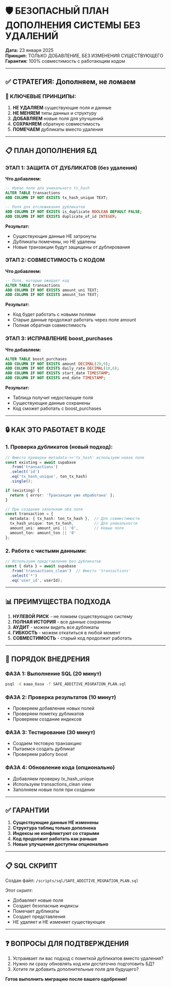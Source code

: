 # 🛡️ БЕЗОПАСНЫЙ ПЛАН ДОПОЛНЕНИЯ СИСТЕМЫ БЕЗ УДАЛЕНИЙ

**Дата:** 23 января 2025  
**Принцип:** ТОЛЬКО ДОБАВЛЕНИЕ, БЕЗ ИЗМЕНЕНИЯ СУЩЕСТВУЮЩЕГО  
**Гарантия:** 100% совместимость с работающим кодом  

---

## ✅ СТРАТЕГИЯ: Дополняем, не ломаем

### 🎯 КЛЮЧЕВЫЕ ПРИНЦИПЫ:

1. **НЕ УДАЛЯЕМ** существующие поля и данные
2. **НЕ МЕНЯЕМ** типы данных и структуру
3. **ДОБАВЛЯЕМ** новые поля для улучшений
4. **СОХРАНЯЕМ** обратную совместимость
5. **ПОМЕЧАЕМ** дубликаты вместо удаления

---

## 📋 ПЛАН ДОПОЛНЕНИЯ БД

### ЭТАП 1: ЗАЩИТА ОТ ДУБЛИКАТОВ (без удаления)

**Что добавляем:**
```sql
-- Новое поле для уникального tx_hash
ALTER TABLE transactions 
ADD COLUMN IF NOT EXISTS tx_hash_unique TEXT;

-- Поля для отслеживания дубликатов
ADD COLUMN IF NOT EXISTS is_duplicate BOOLEAN DEFAULT FALSE;
ADD COLUMN IF NOT EXISTS duplicate_of_id INTEGER;
```

**Результат:**
- Существующие данные НЕ затронуты
- Дубликаты помечены, но НЕ удалены
- Новые транзакции будут защищены от дублирования

### ЭТАП 2: СОВМЕСТИМОСТЬ С КОДОМ

**Что добавляем:**
```sql
-- Поля, которые ожидает код
ALTER TABLE transactions
ADD COLUMN IF NOT EXISTS amount_uni TEXT;
ADD COLUMN IF NOT EXISTS amount_ton TEXT;
```

**Результат:**
- Код будет работать с новыми полями
- Старые данные продолжат работать через поле amount
- Полная обратная совместимость

### ЭТАП 3: ИСПРАВЛЕНИЕ boost_purchases

**Что добавляем:**
```sql
ALTER TABLE boost_purchases 
ADD COLUMN IF NOT EXISTS amount DECIMAL(20,9);
ADD COLUMN IF NOT EXISTS daily_rate DECIMAL(10,6);
ADD COLUMN IF NOT EXISTS start_date TIMESTAMP;
ADD COLUMN IF NOT EXISTS end_date TIMESTAMP;
```

**Результат:**
- Таблица получит недостающие поля
- Существующие данные сохранены
- Код сможет работать с boost_purchases

---

## 🔒 КАК ЭТО РАБОТАЕТ В КОДЕ

### 1. Проверка дубликатов (новый подход):
```typescript
// Вместо проверки metadata->>'tx_hash' используем новое поле
const existing = await supabase
  .from('transactions')
  .select('id')
  .eq('tx_hash_unique', ton_tx_hash)
  .single();

if (existing) {
  return { error: 'Транзакция уже обработана' };
}

// При создании заполняем оба поля
const transaction = {
  metadata: { tx_hash: ton_tx_hash },  // Для совместимости
  tx_hash_unique: ton_tx_hash,         // Для уникальности
  amount_uni: amount_uni || '0',       // Новые поля
  amount_ton: amount_ton || '0'
};
```

### 2. Работа с чистыми данными:
```typescript
// Используем представление без дубликатов
const { data } = await supabase
  .from('transactions_clean')  // Вместо 'transactions'
  .select('*')
  .eq('user_id', userId);
```

---

## 📊 ПРЕИМУЩЕСТВА ПОДХОДА

1. **НУЛЕВОЙ РИСК** - не ломаем существующую систему
2. **ПОЛНАЯ ИСТОРИЯ** - все данные сохранены
3. **АУДИТ** - можем видеть все дубликаты
4. **ГИБКОСТЬ** - можем откатиться в любой момент
5. **СОВМЕСТИМОСТЬ** - старый код продолжит работать

---

## 🚀 ПОРЯДОК ВНЕДРЕНИЯ

### ФАЗА 1: Выполнение SQL (20 минут)
```bash
psql -d ваша_база -f SAFE_ADDITIVE_MIGRATION_PLAN.sql
```

### ФАЗА 2: Проверка результатов (10 минут)
- Проверяем добавление новых полей
- Проверяем пометку дубликатов
- Проверяем создание индексов

### ФАЗА 3: Тестирование (30 минут)
- Создаем тестовую транзакцию
- Пытаемся создать дубликат
- Проверяем работу boost

### ФАЗА 4: Обновление кода (опционально)
- Добавляем проверку tx_hash_unique
- Используем transactions_clean view
- Заполняем новые поля при создании

---

## ✅ ГАРАНТИИ

1. **Существующие данные НЕ изменены**
2. **Структура таблиц только дополнена**
3. **Индексы не конфликтуют со старыми**
4. **Код продолжит работать как раньше**
5. **Новые улучшения доступны опционально**

---

## 📋 SQL СКРИПТ

Создан файл: `/scripts/sql/SAFE_ADDITIVE_MIGRATION_PLAN.sql`

Этот скрипт:
- Добавляет новые поля
- Создает безопасные индексы
- Помечает дубликаты
- Создает представления
- НЕ удаляет и НЕ изменяет существующее

---

## ❓ ВОПРОСЫ ДЛЯ ПОДТВЕРЖДЕНИЯ

1. Устраивает ли вас подход с пометкой дубликатов вместо удаления?
2. Нужно ли сразу обновлять код или достаточно подготовить БД?
3. Хотите ли добавить дополнительные поля для будущего?

**Готов выполнить миграцию после вашего одобрения!**